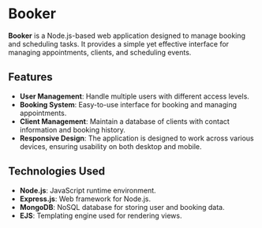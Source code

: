 # Booker

**Booker** is a Node.js-based web application designed to manage booking and scheduling tasks. It provides a simple yet effective interface for managing appointments, clients, and scheduling events.

## Features

- **User Management**: Handle multiple users with different access levels.
- **Booking System**: Easy-to-use interface for booking and managing appointments.
- **Client Management**: Maintain a database of clients with contact information and booking history.
- **Responsive Design**: The application is designed to work across various devices, ensuring usability on both desktop and mobile.

## Technologies Used
- **Node.js**: JavaScript runtime environment.
- **Express.js**: Web framework for Node.js.
- **MongoDB**: NoSQL database for storing user and booking data.
- **EJS**: Templating engine used for rendering views.
